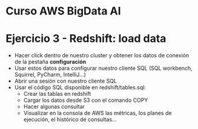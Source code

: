 # Curso AWS BigData AI

# Ejercicio 3 - Redshift: load data
* Hacer click dentro de nuestro cluster y obtener los datos de conexión de la pestaña **configuración**
* Usar estos datos para configurar nuestro cliente SQL (SQL workbench, Squirrel, PyCharm, IntelliJ...)
* Abrir una sesión con nuestro cliente SQL
* Usar el código SQL disponible en redshift/tables.sql:
    * Crear las tablas en redshift
    * Cargar los datos desde S3 con el comando COPY
    * Hacer algunas consultar
    * Visualizar en la consola de AWS las métricas, los planes de ejecución, el histórico de consultas...
